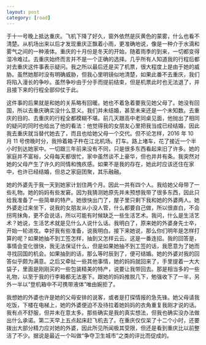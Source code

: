 ```yaml
---
layout: post
category: [road]
---
```


于十一号晚上抵达重庆。飞机下降了好久，窗外依然是灰黄色的蒙雾，什么也看不清楚。从机场出来以后才发现重庆正飘着小雨，更准确地说，像是一种介于水滴和雾气之间的一种液体。重庆的十月份是冬天的开始，随着雨季的到来，一切都变得湿冷难过。去重庆始终而言并不是一个正确的选择。几乎所有人知道我的行程后都对去重庆这件事表示疑问。我之所以最后还是买了机票，很大程度上是由于她的威胁。虽然她那时没有明确威胁，但我心里明镜似地清楚，如果此番不去重庆，我们将陷入漫长的争吵。虽然争吵由于分手而提前结束，但是机票此时也无法退了，并且接下来的行程全部仰仗于此。

这件事的后果就是和她的关系略有回暖。她也不着急着要我见她父母了。她没有回国，所以去重庆确实没什么意义。我们并未结婚，甚至未来还是一个未知数。去重庆的目的、去重庆的行程全都模糊不堪。前几天跟高中老同桌见面，他抛出了相同的疑问的同时也给出了他的看法：他觉得我的女朋友心里把我当成已经结婚，因此我去重庆就当替代她去了，而且也给她父母一个交代。但不论怎样，2016 年 10 月 11 号傍晚时分，我拎着箱子杵在江北机场。打车。路上堵车，花了接近一个半小时到达她家中。一切跟三年前来没有不同，只是很多东西看起来旧了许多。她的家庭并不富裕，父母每天都很忙，家中虽然谈不上豪华，但也井井有条。我突然对她的父母产生了许久的同情和愧疚感。如果不是我的存在，她此时应该还住在家中，也许已经结婚，但总之家庭团聚，其乐融融。

她的外婆先于我一天到她家计划住两个月。因此一共有四个人。我给她父母带了一些礼物。她的妈妈有些发窘。因为我猜测她原先并未预想我带了很多东西，因此只给我准备了一些简单的特产。她很快出门了，屋子里只剩下我和她的外婆两人。她外婆走过来坐下，说我的女朋友从小没人管，什么都要自己做，所以很直白，不会拐弯抹角，更不会说话，所以可能有时候缺乏一些生活艺术。我问，什么是生活艺术？她说，生活艺术就是见什么人说什么话。我明白了，原来她的外婆身先士卒，开始一轮进攻。幸好我有些准备，说我明白。接下来她说，那么你们明年是怎样打算的呢？如果她抽不到工签怎样，抽到又怎样云云。这是一番连招。我的回答是，事情会变化很快，我无法保证什么，但是如果她抽不到工签的话，我愿意为了她而寻找回国的机会。如果抽到的话，那么等时辰到了，便可结婚。她的外婆对我的回答似乎颇为满意。之后又牵扯一些其他事情，她的妈妈就回来了，手里提着一大大袋子，里面是刚刚买的一些包装精美的特产，说要让我带回去。那是相当多的一些礼物，以至于我的行李箱都无法塞下。跟她的妈妈推脱几下，勉强收下了一半，另外一半以“登机箱中不可携带液体”唯由婉拒了。

我想她的外婆也许是她的父母安排的说客，或者是打探情报的急先锋。她父母请我吃饭，下楼在电梯上，她的外婆便迫不及待拉着她妈妈的衣角重复我刚才说的话。我有点不舒服，但并未在意太多。那些确实是我的真实想法，但我也确实没办法做出什么承诺。第二天早上五点起床赶飞机去了。在重庆仅仅呆了十二个小时，还要拨出大部分精力应对她的外婆，因此所见所闻极其受限，但还是看到重庆比以前整洁了不少。据说是最近一个叫做“争夺卫生城市”之类的评比而促成的。
